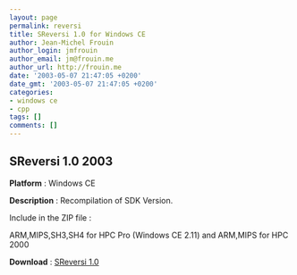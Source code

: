 ```yaml
---
layout: page
permalink: reversi
title: SReversi 1.0 for Windows CE
author: Jean-Michel Frouin
author_login: jmfrouin
author_email: jm@frouin.me
author_url: http://frouin.me
date: '2003-05-07 21:47:05 +0200'
date_gmt: '2003-05-07 21:47:05 +0200'
categories:
- windows ce
- cpp
tags: []
comments: []
---
```

<h2>SReversi 1.0 2003</h2>
<p><img class="aligncenter" alt="" src="http://frouin.me/images/softs/SReversi.jpg" /><br />
<b>Platform</b> : Windows CE</p>
<p><b>Description</b> : Recompilation of SDK Version.</p>
<!--more-->
<p>Include in the ZIP file :</p>
<p>ARM,MIPS,SH3,SH4 for HPC Pro (Windows CE 2.11) and ARM,MIPS for HPC 2000</p>
<p><b>Download</b> : <a class="link" href="http://frouin.me/files/SReversi.zip">SReversi 1.0</a></p>
<!-- Matomo -->
<script type="text/javascript">
  var _paq = window._paq || [];
  /* tracker methods like "setCustomDimension" should be called before "trackPageView" */
  _paq.push(['trackPageView']);
  _paq.push(['enableLinkTracking']);
  (function() {
    var u="//stats.frouin.me/";
    _paq.push(['setTrackerUrl', u+'matomo.php']);
    _paq.push(['setSiteId', '1']);
    var d=document, g=d.createElement('script'), s=d.getElementsByTagName('script')[0];
    g.type='text/javascript'; g.async=true; g.defer=true; g.src=u+'matomo.js'; s.parentNode.insertBefore(g,s);
  })();
</script>
<!-- End Matomo Code -->
